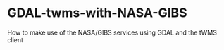 # GDAL-twms-with-NASA-GIBS
How to make use of the NASA/GIBS services using GDAL and the tWMS client
